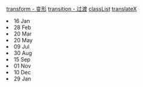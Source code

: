 [transform - 变形](https://developer.mozilla.org/en-US/docs/Web/CSS/transform?v=a)
[transition - 过渡](https://developer.mozilla.org/en-US/docs/Web/CSS/transition)
[classList](https://developer.mozilla.org/en-US/docs/Web/API/Element/classList)
[translateX](https://www.zhihu.com/question/30215867)

<li class="date chosen" data-date="2016/01/16" >16 Jan</li>
<li class="date" data-date="2016/02/28">28 Feb</li>
<li class="date" data-date="2016/03/20">20 Mar</li>
<li class="date" data-date="2016/05/20">20 May</li>
<li class="date" data-date="2016/07/09">09 Jul</li>
<li class="date" data-date="2016/08/30">30 Aug</li>
<li class="date" data-date="2016/09/15">15 Sep</li>
<li class="date" data-date="2016/11/01">01 Nov</li>
<li class="date" data-date="2016/12/10">10 Dec</li>
<li class="date" data-date="2017/01/29">29 Jan</li>